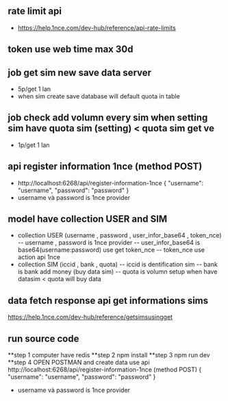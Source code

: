 ## rate limit api 
 - https://help.1nce.com/dev-hub/reference/api-rate-limits

## token use web time max 30d

## job get sim new save data server 
 - 5p/get 1 lan
 - when sim create save database will default quota in table 


## job check add volumn every sim when setting sim have quota sim (setting) < quota sim get ve
 - 1p/get 1 lan


## api register information 1nce (method POST)
 - http://localhost:6268/api/register-information-1nce
  {
    "username": "username",
    "password": "password"
  }
  - username và password is 1nce  provider

## model have  collection USER and SIM
 - collection USER (username , password , user_infor_base64 , token_nce)
   -- username , password is 1nce provider
   -- user_infor_base64 is base64(username:password) use get token_nce
   -- token_nce use action api 1nce
 - collection SIM (iccid , bank  , quota)
   -- iccid is dentification sim
   -- bank is bank add money (buy data sim)
   -- quota is volumn setup when have datasim < quota will buy data

## data fetch response api get informations sims 
 https://help.1nce.com/dev-hub/reference/getsimsusingget
 
 

 ## run source code 
 **step 1 computer have redis
 **step 2 npm install
 **step 3 npm  run dev
 **step 4 
 OPEN POSTMAN and create data  use api 
  http://localhost:6268/api/register-information-1nce (method POST)
  {
    "username": "username",
    "password": "password"
  }
  - username và password is 1nce  provider
